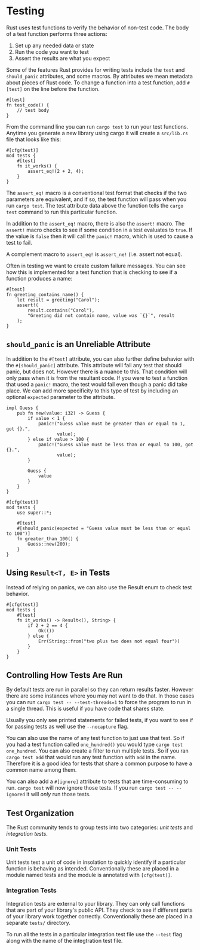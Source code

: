 # Testing

Rust uses test functions to verify the behavior of non-test code. The body of a test function performs three actions:

1. Set up any needed data or state
2. Run the code you want to test
3. Assert the results are what you expect

Some of the features Rust provides for writing tests include the `test` and `should_panic` attributes, and some macros. By attributes we mean metadata about pieces of Rust code. To change a function into a test function, add `#[test]` on the line before the function.

```
#[test]
fn test_code() {
    // test body
}
```

From the command line you can run `cargo test` to run your test functions. Anytime you generate a new library using cargo it will create a `src/lib.rs` file that looks like this:

```
#[cfg(test)]
mod tests {
    #[test]
    fn it_works() {
        assert_eq!(2 + 2, 4);
    }
}

```

The `assert_eq!` macro is a conventional test format that checks if the two parameters are equivalent, and if so, the test function will pass when you run `cargo test`. The test attribute data above the function tells the `cargo test` command to run this particular function.

In addition to the `assert_eq!` macro, there is also the `assert!` macro. The `assert!` macro checks to see if some condition in a test evaluates to `true`. If the value is `false` then it will call the `panic!` macro, which is used to cause a test to fail.

A complement macro to `assert_eq!` is `assert_ne!` (i.e. assert not equal).

Often in testing we want to create custom failure messages. You can see how this is implemented for a test function that is checking to see if a function produces a name:

```
#[test]
fn greeting_contains_name() {
    let result = greeting("Carol");
    assert!(
        result.contains("Carol"),
        "Greeting did not contain name, value was `{}`", result
    );
}
```

## `should_panic` is an Unreliable Attribute

In addition to the `#[test]` attribute, you can also further define behavior with the `#[should_panic]` attribute. This attribute will fail any test that should panic, but does not. However there is a nuance to this. That condition will only pass when it is from the resultant code. If you were to test a function that used a `panic!` macro, the test would fail even though a panic did take place. We can add more specificity to this type of test by including an optional `expected` parameter to the attribute.

```
impl Guess {
    pub fn new(value: i32) -> Guess {
        if value < 1 {
            panic!("Guess value must be greater than or equal to 1, got {}.",
                   value);
        } else if value > 100 {
            panic!("Guess value must be less than or equal to 100, got {}.",
                   value);
        }

        Guess {
            value
        }
    }
}

#[cfg(test)]
mod tests {
    use super::*;

    #[test]
    #[should_panic(expected = "Guess value must be less than or equal to 100")]
    fn greater_than_100() {
        Guess::new(200);
    }
}

```

## Using `Result<T, E>` in Tests

Instead of relying on panics, we can also use the Result enum to check test behavior.

```
#[cfg(test)]
mod tests {
    #[test]
    fn it_works() -> Result<(), String> {
        if 2 + 2 == 4 {
            Ok(())
        } else {
            Err(String::from("two plus two does not equal four"))
        }
    }
}
```

## Controlling How Tests Are Run

By default tests are run in parallel so they can return results faster. However there are some instances where you may not want to do that. In those cases you can run `cargo test -- --test-threads=1` to force the program to run in a single thread. This is useful if you have code that shares state.

Usually you only see printed statements for failed tests, if you want to see if for passing tests as well use the `--nocapture` flag.

You can also use the name of any test function to just use that test. So if you had a test function called `one_hundred()` you would type `cargo test one_hundred`. You can also create a filter to run multiple tests. So if you ran `cargo test add` that would run any test function with `add` in the name. Therefore it is a good idea for tests that share a common purpose to have a common name among them.

You can also add a `#[ignore]` attribute to tests that are time-consuming to run. `cargo test` will now ignore those tests. If you run `cargo test -- --ignored` it will *only* run those tests.

## Test Organization

The Rust community tends to group tests into two categories: *unit tests* and *integration tests*.

### Unit Tests

Unit tests test a unit of code in insolation to quickly identify if a particular function is behaving as intended. Conventionally these are placed in a module named tests and the module is annotated with `[cfg(test)]`.

### Integration Tests

Integration tests are external to your library. They can only call functions that are part of your library's public API. They check to see if different parts of your library work together correctly. Conventionally these are placed in a separate `tests/` directory.

To run all the tests in a particular integration test file use the `--test` flag along with the name of the integtration test file.
